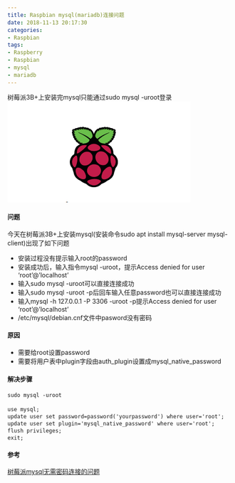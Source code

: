 ```yaml
---
title: Raspbian mysql(mariadb)连接问题
date: 2018-11-13 20:17:30
categories:
- Raspbian
tags:
- Raspberry
- Raspbian
- mysql
- mariadb
---
```

树莓派3B+上安装完mysql只能通过sudo mysql -uroot登录
![](/images/20181113-201730-1.png)

#### 问题
今天在树莓派3B+上安装mysql(安装命令sudo apt install mysql-server mysql-client)出现了如下问题
  * 安装过程没有提示输入root的password
  * 安装成功后，输入指令mysql -uroot，提示Access denied for user ‘root’@’localhost’
  * 输入sudo mysql -uroot可以直接连接成功
  * 输入sudo mysql -uroot -p后回车输入任意password也可以直接连接成功
  * 输入mysql -h 127.0.0.1 -P 3306 -uroot -p提示Access denied for user ‘root’@’localhost’
  * /etc/mysql/debian.cnf文件中pasword没有密码
  
#### 原因
  * 需要给root设置password
  * 需要将用户表中plugin字段由auth_plugin设置成mysql_native_password
  
#### 解决步骤
```
sudo mysql -uroot

use mysql;
update user set password=password('yourpassword') where user='root';
update user set plugin='mysql_native_password' where user='root';
flush privileges;
exit;
```

#### 参考
[树莓派mysql无需密码连接的问题](https://blog.csdn.net/a791693310/article/details/80612573)